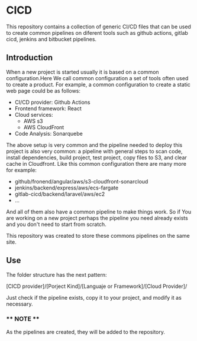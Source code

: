 
# CICD

This repository contains a collection of generic CI/CD files that can be used
to create common pipelines on diferent tools such as github actions, gitlab cicd,
jenkins and bitbucket pipelines.

## Introduction

When a new project is started usually it is based on a common configuration.Here We
call common configuration a set of tools often used to create a product. For example,
a common configuration to create a static web page could be as follows:

- CI/CD provider:  Github Actions
- Frontend framework: React
- Cloud services:
  - AWS s3
  - AWS CloudFront
- Code Analysis: Sonarquebe

The above setup is very common and the pipeline needed to deploy this project is
also very common: a pipeline with general steps to scan code, install dependencies,
build project, test project, copy files to S3, and clear cache in Cloudfront. Like this
common configuration there are many more for example:

- github/fronend/angular/aws/s3-cloudfront-sonarcloud
- jenkins/backend/express/aws/ecs-fargate
- gitlab-cicd/backend/laravel/aws/ec2
- ...

And all of them also have a common pipeline to make things work. So if You are working
on a new project perhaps the pipeline you need already exists and you don't need to
start from scratch.

This repository was created to store these commons pipelines on the same site.

## Use

The folder structure has the next pattern:

[CICD provider]/[Porject Kind]/[Languaje or Framework]/[Cloud Provider]/

Just check if the pipeline exists, copy it to your project, and modify it as necessary.

### ** NOTE **

As the pipelines are created, they will be added to the repository.
